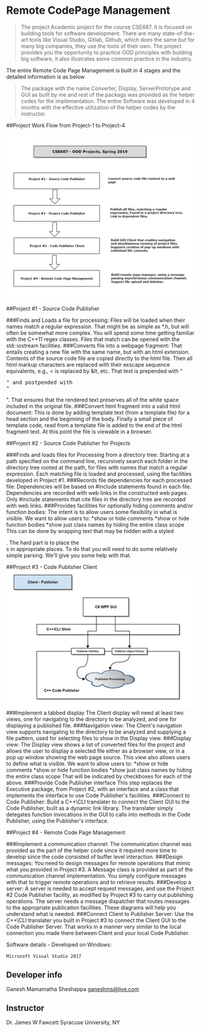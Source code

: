 # Remote CodePage Management
> The project Academic project for the course CSE687. It is focused on building tools for software development. There are many state-of-the-art tools like Visual Studio, Gitlab, Github, which does the same but for many big companies, they use the tools of their own. The project provides you the opportunity to practice OOD principles with building big software, it also illustrates some common practice in the industry.

The entire Remote Code Page Management is built in 4 stages and the detailed information is as below
>The package with the name Converter, Display, ServerPrototype and GUI as built by me and rest of the packags was provided as the helper codes for the implementation. The entire Software was developed in 4 months with the effective utilization of the helper codes by the instructor.


##Project Work Flow from Project-1 to Project-4 

![](projectFlow.jpg)

##Project #1 - Source Code Publisher 

###Finds and Loads a file for processing:
Files will be loaded when their names match a regular expression. That might be as simple as *.h, but will often be somewhat more complex. You will spend some time getting familiar with the C++11 regex classes. Files that match can be opened with the std::iostream facilities.
###Converts file into a webpage fragment:
That entails creating a new file with the same name, but with an html extension. Contents of the source code file are copied directly to the html file.
Then all html markup characters are replaced with their exscape sequence equivalents, e.g., < is replaced by &lt, etc.
That text is prepended with "<pre>" and postpended with "</pre>". That ensures that the rendered text preserves all of the white space included in the original file.
###Convert html fragment into a valid html document:
This is done by adding template text (from a template file) for a head section and the beginning of the body. Finally a small piece of template code, read from a template file is added to the end of the html fragment text.
At this point the file is viewable in a browser.

##Project #2 - Source Code Publisher for Projects

###Finds and loads files for Processing from a directory tree:
Starting at a path specified on the command line, recursively search each folder in the directory tree rooted at the path, for files with names that match a regular expression. Each matching file is loaded and processed, using the facilities developed in Project #1.
###Records file dependencies for each processed file:
Dependencies will be based on #include statements found in each file. Dependencies are recorded with web links in the constructed web pages. Only #include statements that cite files in the directory tree are recorded with web links.
###Provides facilities for optionally hiding comments and/or function bodies:
The intent is to allow users some flexibility in what is visible. We want to allow users to:
*show or hide comments
*show or hide function bodies
*show just class names by hiding the entire class scope
This can be done by wrapping text that may be hidden with a styled <div>. The hard part is to place the <div>s in appropriate places. To do that you will need to do some relatively simple parsing. We'll give you some help with that.


##Project #3 - Code Publisher Client
![](client-publisher.jpg)
###Implement a tabbed display
The Client display will need at least two views, one for navigating to the directory to be analyzed, and one for displaying a published file.
###Navigation view:
The Client's navigation view supports navigating to the directory to be analyzed and supplying a file pattern, used for selecting files to show in the Display view.
###Display view:
The Display view shows a list of converted files for the project and allows the user to display a selected file either as a browser view, or in a pop up window showing the web page source.
This view also allows users to define what is visible. We want to allow users to:
*show or hide comments
*show or hide function bodies
*show just class names by hiding the entire class scope
That will be indicated by checkboxes for each of the above.
###Provide Code Publisher interface
This step replaces the Executive package, from Project #2, with an interface and a class that implements the interface to use Code Publisher's facilities.
###Connect to Code Publisher:
Build a C++\CLI translater to connect the Client GUI to the Code Publisher, built as a dynamic link library. The translater simply delegates function invocations in the GUI to calls into methods in the Code Publisher, using the Publisher's interface.


##Project #4 - Remote Code Page Management

###Implement a communication channel:
The communication channel was provided as the part of the helper code since it required more time to develop since the code consisted of buffer level interaction. 
###Design messages:
You need to design messages for remote operations that mimic what you provided in Project #3. A Message class is provided as part of the communication channel implementation. You simply configure messages with that to trigger remote operations and to retrieve results.
###Develop a server:
A server is needed to accept request messages, and use the Project #2 Code Publisher facility, as modified by Project #3 to carry out publishing operations.
The server needs a message dispatcher that routes messages to the appropriate publication facilities. These diagrams will help you understand what is needed.
###Connect Client to Publisher Server:
Use the C++\CLI translater you built in Project #3 to connect the Client GUI to the Code Publisher Server. That works in a manner very similar to the local connection you made there between Client and your local Code Publisher.

Software details - Developed on Windows:

```sh
Microsoft Visual Studio 2017
```

## Developer info

Ganesh Mamamatha Sheshappa 
ganeshms@live.com

## Instructor
Dr. James W Fawcett
Syracuse University, NY
